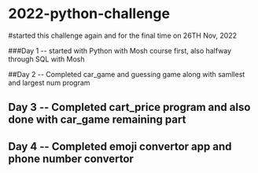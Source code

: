 # 2022-python-challenge
#started this challenge again and for the final time on 26TH Nov, 2022


###Day 1 -- started with Python with Mosh course first, also halfway through SQL with Mosh

##Day 2 -- Completed car_game and guessing game along with samllest and largest num program

## Day 3 -- Completed cart_price program and also done with car_game remaining part

## Day 4 -- Completed emoji convertor app and phone number convertor


